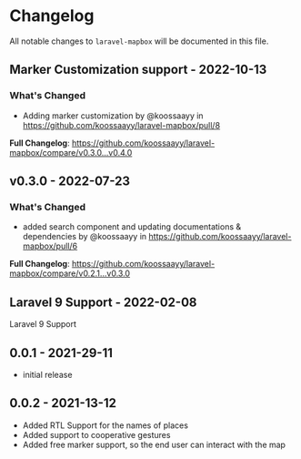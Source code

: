 # Changelog

All notable changes to `laravel-mapbox` will be documented in this file.

## Marker Customization support - 2022-10-13

### What's Changed

- Adding marker customization by @koossaayy in https://github.com/koossaayy/laravel-mapbox/pull/8

**Full Changelog**: https://github.com/koossaayy/laravel-mapbox/compare/v0.3.0...v0.4.0

## v0.3.0 - 2022-07-23

### What's Changed

- added search component and updating documentations & dependencies by @koossaayy in https://github.com/koossaayy/laravel-mapbox/pull/6

**Full Changelog**: https://github.com/koossaayy/laravel-mapbox/compare/v0.2.1...v0.3.0

## Laravel 9 Support - 2022-02-08

Laravel 9 Support

## 0.0.1 - 2021-29-11

- initial release

## 0.0.2 - 2021-13-12

- Added RTL Support for the names of places
- Added support to cooperative gestures
- Added free marker support, so the end user can interact with the map
